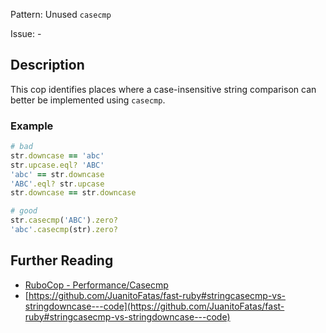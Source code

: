 Pattern: Unused `casecmp`

Issue: -

## Description

This cop identifies places where a case-insensitive string comparison can better be implemented using `casecmp`.

### Example

```ruby
# bad
str.downcase == 'abc'
str.upcase.eql? 'ABC'
'abc' == str.downcase
'ABC'.eql? str.upcase
str.downcase == str.downcase

# good
str.casecmp('ABC').zero?
'abc'.casecmp(str).zero?
```

## Further Reading

* [RuboCop - Performance/Casecmp](https://rubocop.readthedocs.io/en/latest/cops_performance/#performancecasecmp)
* [https://github.com/JuanitoFatas/fast-ruby#stringcasecmp-vs-stringdowncase---code](https://github.com/JuanitoFatas/fast-ruby#stringcasecmp-vs-stringdowncase---code)
